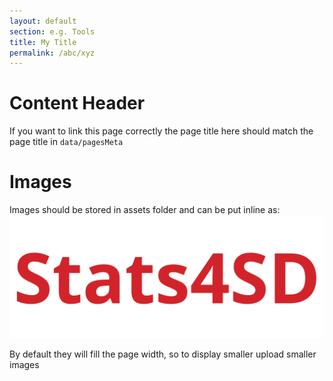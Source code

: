 ```yaml
---
layout: default
section: e.g. Tools
title: My Title
permalink: /abc/xyz
---
```


# Content Header

If you want to link this page correctly the page title here should match the page
title in `data/pagesMeta`

# Images

Images should be stored in assets folder and can be put inline as:
![image](/assets/images/Stats4SD_red.png)

By default they will fill the page width, so to display smaller upload smaller images
